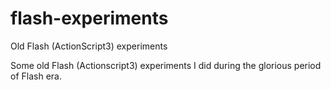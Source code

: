 # flash-experiments
Old Flash (ActionScript3) experiments

Some old Flash (Actionscript3) experiments I did during the glorious period of Flash era.
